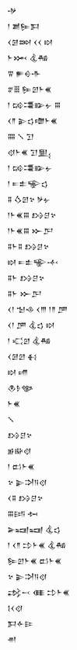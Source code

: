 <div class='block'>
<div class='line'>𒋩</div>
<div class='line'>𒁹 𒋢𒌉𒁕</div>
<div class='line'>𒌋𒌆𒇷 𒌋𒌋 𒊭</div>
<div class='line'>𒈨𒈲 𒆬𒄀</div>
<div class='line'>𒐊 𒊓𒀪𒋥</div>
<div class='line'>𒐐𒑆 𒌉𒇻𒈨𒌍</div>
<div class='line'>𒁹 𒄘𒃮𒅔𒉡 𒐋</div>
<div class='line'>𒌋𒈫 𒉌𒌓𒈩𒈨𒌍</div>
<div class='line'>𒐍 𒑳 𒋛</div>
<div class='line'>𒋼𒈨𒌍 𒋛𒅅</div>
<div class='line'>𒁹 𒄘𒃮𒅔𒉡</div>
<div class='line'>𒁹 𒋰𒉺𒊍𒌓</div>
<div class='line'>𒐉 𒋝𒇻𒆳 𒃻𒉡</div>
<div class='line'>𒁹𒈨𒌍𒐋 𒋳𒆪𒆳</div>
<div class='line'>𒁹𒈨𒌍𒐋 𒁍𒂅</div>
<div class='line'>𒐉𒈨𒐉 𒋳𒆪𒆳</div>
<div class='line'>𒊭 𒋰𒉺𒊍𒋾</div>
<div class='line'>𒐉𒈨 𒋳𒆪𒆳</div>
<div class='line'>𒐉𒈨 𒁍𒂅</div>
<div class='line'>𒌋𒁹 𒈠𒈾 𒌋𒐈 𒁹𒈫 𒂆</div>
<div class='line'>𒌋𒁹 𒂆 𒆬𒌓 𒊭</div>
<div class='line'>𒁹 𒄣𒇻 𒆬𒄀</div>
<div class='line'>𒌋𒌆𒇻 𒈬</div>
<div class='line'>𒊭 𒋬</div>
<div class='line'>𒊯𒊩𒀲</div>
<div class='line'>𒈨𒌍</div>
<div class='line'>𒑳</div>
<div class='line'>𒋳𒆪𒆳</div>
<div class='line'>𒂊𒄫𒋼</div>
<div class='line'>𒁹 𒆗𒈨𒌍</div>
<div class='line'>𒆳 𒉌𒋫𒀀𒋼</div>
<div class='line'>𒌋𒐉 𒋳𒆪𒆳</div>
<div class='line'>𒐋𒅀 𒁔</div>
<div class='line'>𒅕𒍢𒍢 𒆬𒌓</div>
<div class='line'>𒁹 𒌋𒈫 𒄞𒈨𒌍 𒆬𒄀</div>
<div class='line'>𒌉𒇻𒈨𒌍 𒆗𒈨𒌍</div>
<div class='line'>𒆳 𒉌𒋫𒀀𒋼</div>
<div class='line'>𒃶𒁁 𒈪 𒄞𒈨𒌍</div>
<div class='line'>𒋙𒌋𒋼</div>
<div class='line'>𒁕𒅆𒄿</div>
<div class='line'>𒉣</div>
</div>